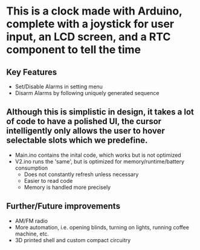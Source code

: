 # This is a clock made with Arduino, complete with a joystick for user input, an LCD screen, and a RTC component to tell the time

## Key Features
- Set/Disable Alarms in setting menu
- Disarm Alarms by following uniquely generated sequence

## Although this is simplistic in design, it takes a lot of code to have a polished UI, the cursor intelligently only allows the user to hover selectable slots which we predefine.

- Main.ino contains the inital code, which works but is not optimized
- V2.ino runs the 'same', but is optimized for memory/runtime/battery consumption
  - Does not constantly refresh unless necessary
  - Easier to read code
  - Memory is handled more precisely

## Further/Future improvements
- AM/FM radio
- More automation, i.e. opening blinds, turning on lights, running coffee machine, etc.
- 3D printed shell and custom compact circuitry
